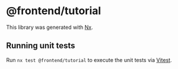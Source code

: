# @frontend/tutorial

This library was generated with [Nx](https://nx.dev).

## Running unit tests

Run `nx test @frontend/tutorial` to execute the unit tests via [Vitest](https://vitest.dev/).
